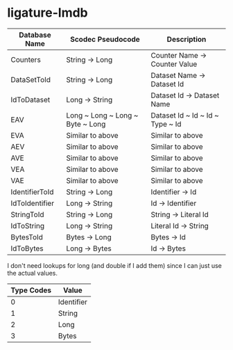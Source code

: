 # ligature-lmdb

| Database Name  | Scodec Pseudocode                | Description                      |
|----------------|----------------------------------|----------------------------------|
| Counters       | String -> Long                   | Counter Name -> Counter Value    |
| DataSetToId    | String -> Long                   | Dataset Name -> Dataset Id       |
| IdToDataset    | Long -> String                   | Dataset Id -> Dataset Name       |
| EAV            | Long ~ Long ~ Long ~ Byte ~ Long | Dataset Id ~ Id ~ Id ~ Type ~ Id |
| EVA            | Similar to above                 | Similar to above                 |
| AEV            | Similar to above                 | Similar to above                 |
| AVE            | Similar to above                 | Similar to above                 |
| VEA            | Similar to above                 | Similar to above                 |
| VAE            | Similar to above                 | Similar to above                 |
| IdentifierToId | String -> Long                   | Identifier -> Id                 |
| IdToIdentifier | Long -> String                   | Id -> Identifier                 |
| StringToId     | String -> Long                   | String -> Literal Id             |
| IdToString     | Long -> String                   | Literal Id -> String             |
| BytesToId      | Bytes -> Long                    | Bytes -> Id                      |
| IdToBytes      | Long -> Bytes                    | Id -> Bytes                      |

I don't need lookups for long (and double if I add them) since I can just use the actual values.

| Type Codes | Value      |
|------------|------------|
| 0          | Identifier |
| 1          | String     |
| 2          | Long       |
| 3          | Bytes      |
